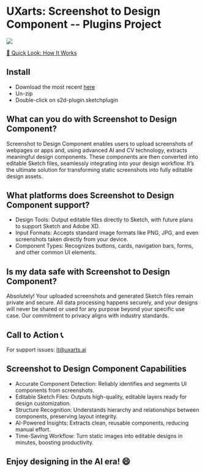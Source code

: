# UXarts: Screenshot to Design Component -- Plugins Project

![](https://img01.yzcdn.cn/upload_files/2025/05/29/FptJ1c5O1r1r1x47EEtBbwBmOE0y.png)

[🚀 Quick Look: How It Works](https://file.yzcdn.cn/upload_files/yz-file/2025/06/16/lvIotkmV5VbHJvJ6a1GbMDkjHoCO.mp4)

## Install
* Download the most recent [here](https://github.com/qyxghcl007/UXarts-Screenshot-to-Design-Component/releases/download/v0.1.2/s2d-plugin.sketchplugin.zip)
* Un-zip
* Double-click on s2d-plugin.sketchplugin

## What can you do with Screenshot to Design Component?
Screenshot to Design Component enables users to upload screenshots of webpages or apps and, using advanced AI and CV technology, extracts meaningful design components. These components are then converted into editable Sketch files, seamlessly integrating into your design workflow. It’s the ultimate solution for transforming static screenshots into fully editable design assets.

## What platforms does Screenshot to Design Component support?
* Design Tools: Output editable files directly to Sketch, with future plans to support Sketch and Adobe XD.
* Input Formats: Accepts standard image formats like PNG, JPG, and even screenshots taken directly from your device.
* Component Types: Recognizes buttons, cards, navigation bars, forms, and other common UI elements.

## Is my data safe with Screenshot to Design Component?
Absolutely! Your uploaded screenshots and generated Sketch files remain private and secure. All data processing happens securely, and your designs will never be shared or used for any purpose beyond your specific use case. Our commitment to privacy aligns with industry standards.

## Call to Action 📞
For support issues: it@uxarts.ai

## Screenshot to Design Component Capabilities
* Accurate Component Detection: Reliably identifies and segments UI components from screenshots.
* Editable Sketch Files: Outputs high-quality, editable layers ready for design customization.
* Structure Recognition: Understands hierarchy and relationships between components, preserving layout integrity.
* AI-Powered Insights: Extracts clean, reusable components, reducing manual effort.
* Time-Saving Workflow: Turn static images into editable designs in minutes, boosting productivity.

## Enjoy designing in the AI era! 😄